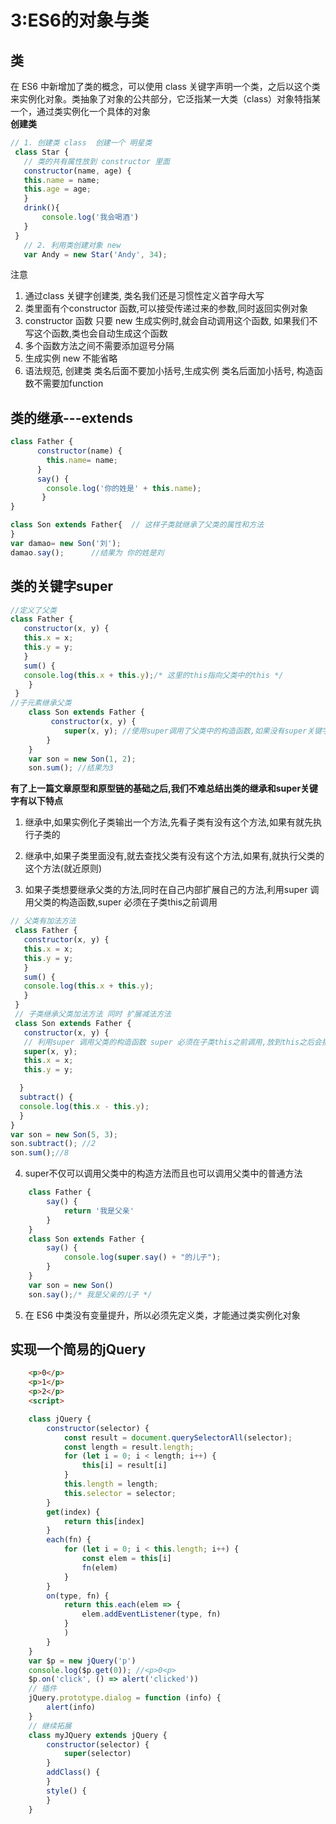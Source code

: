 # 3:ES6的对象与类
## 类
在 ES6 中新增加了类的概念，可以使用 class 关键字声明一个类，之后以这个类来实例化对象。类抽象了对象的公共部分，它泛指某一大类（class）对象特指某一个，通过类实例化一个具体的对象<br>
**创建类**<br>
``` JavaScript
// 1. 创建类 class  创建一个 明星类
 class Star {
   // 类的共有属性放到 constructor 里面
   constructor(name, age) {
   this.name = name;
   this.age = age;
   }
   drink(){
       console.log('我会喝酒')
   }
 }
   // 2. 利用类创建对象 new
   var Andy = new Star('Andy', 34);
```
注意<br>
1. 通过class 关键字创建类, 类名我们还是习惯性定义首字母大写
2. 类里面有个constructor 函数,可以接受传递过来的参数,同时返回实例对象
3. constructor 函数 只要 new 生成实例时,就会自动调用这个函数, 如果我们不写这个函数,类也会自动生成这个函数
4. 多个函数方法之间不需要添加逗号分隔
5. 生成实例 new 不能省略
6. 语法规范, 创建类 类名后面不要加小括号,生成实例 类名后面加小括号, 构造函数不需要加function
## 类的继承---extends
``` JavaScript
class Father {
      constructor(name) {
        this.name= name;
      }
      say() {
        console.log('你的姓是' + this.name);
       }
}

class Son extends Father{  // 这样子类就继承了父类的属性和方法
}
var damao= new Son('刘');
damao.say();      //结果为 你的姓是刘
```
## 类的关键字super
``` JavaScript
//定义了父类
class Father {
   constructor(x, y) {
   this.x = x;
   this.y = y;
   }
   sum() {
   console.log(this.x + this.y);/* 这里的this指向父类中的this */
	}
 }
//子元素继承父类
    class Son extends Father {
   		 constructor(x, y) {
    		super(x, y); //使用super调用了父类中的构造函数,如果没有super关键字会有报错
    	}
    }
    var son = new Son(1, 2);
    son.sum(); //结果为3 
```
**有了上一篇文章原型和原型链的基础之后,我们不难总结出类的继承和super关键字有以下特点**<br>
1. 继承中,如果实例化子类输出一个方法,先看子类有没有这个方法,如果有就先执行子类的

2. 继承中,如果子类里面没有,就去查找父类有没有这个方法,如果有,就执行父类的这个方法(就近原则)

3. 如果子类想要继承父类的方法,同时在自己内部扩展自己的方法,利用super 调用父类的构造函数,super 必须在子类this之前调用
``` JavaScript
// 父类有加法方法
 class Father {
   constructor(x, y) {
   this.x = x;
   this.y = y;
   }
   sum() {
   console.log(this.x + this.y);
   }
 }
 // 子类继承父类加法方法 同时 扩展减法方法
 class Son extends Father {
   constructor(x, y) {
   // 利用super 调用父类的构造函数 super 必须在子类this之前调用,放到this之后会报错
   super(x, y);
   this.x = x;
   this.y = y;

  }
  subtract() {
  console.log(this.x - this.y);
  }
}
var son = new Son(5, 3);
son.subtract(); //2
son.sum();//8
```
4. super不仅可以调用父类中的构造方法而且也可以调用父类中的普通方法
``` JavaScript
    class Father {
        say() {
            return '我是父亲'
        }
    }
    class Son extends Father {
        say() {
            console.log(super.say() + "的儿子");
        }
    }
    var son = new Son()
    son.say();/* 我是父亲的儿子 */
```
5. 在 ES6 中类没有变量提升，所以必须先定义类，才能通过类实例化对象

## 实现一个简易的jQuery
```html
    <p>0</p>
    <p>1</p>
    <p>2</p>
    <script>
```
``` javaScript
    class jQuery {
        constructor(selector) {
            const result = document.querySelectorAll(selector);
            const length = result.length;
            for (let i = 0; i < length; i++) {
                this[i] = result[i]
            }
            this.length = length;
            this.selector = selector;
        }
        get(index) {
            return this[index]
        }
        each(fn) {
            for (let i = 0; i < this.length; i++) {
                const elem = this[i]
                fn(elem)
            }
        }
        on(type, fn) {
            return this.each(elem => {
                elem.addEventListener(type, fn)
            }
            )
        }
    }
    var $p = new jQuery('p')
    console.log($p.get(0)); //<p>0<p>
    $p.on('click', () => alert('clicked'))
    // 插件
    jQuery.prototype.dialog = function (info) {
        alert(info)
    }
    // 继续拓展
    class myJQuery extends jQuery {
        constructor(selector) {
            super(selector)
        }
        addClass() {
        }
        style() {
        }
    }
```


